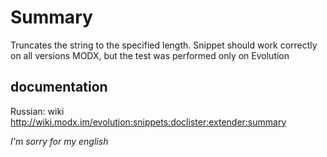 Summary
=========
Truncates the string to the specified length. Snippet should work correctly on all versions MODX, but the test was performed only on Evolution

documentation
---------
Russian: wiki http://wiki.modx.im/evolution:snippets:doclister:extender:summary


*I'm sorry for my english*
